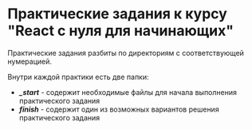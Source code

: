 # Практические задания к курсу "React с нуля для начинающих"

Практические задания разбиты по директориям с соответствующей нумерацией.

Внутри каждой практики есть две папки:
- ***_start*** - содержит необходимые файлы для начала выполнения практического задания
- ***finish*** - содержит один из возможных вариантов решения практического задания
